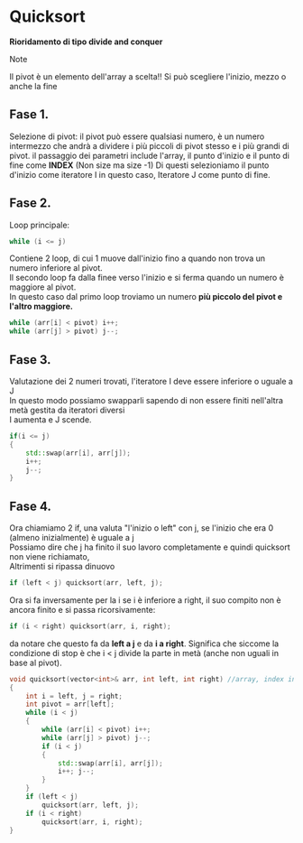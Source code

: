 # Quicksort

**Rioridamento di tipo divide and conquer**

>[!NOTE]
>Il pivot è un elemento dell'array a scelta!! Si può scegliere l'inizio, mezzo o anche la fine

## Fase 1.

Selezione di pivot: il pivot può essere qualsiasi numero, è un numero intermezzo che andrà a dividere i più piccoli
  di pivot stesso e i più grandi di pivot.
  il passaggio dei parametri include l'array, il punto d'inizio e il punto di fine come **INDEX** 
  (Non size ma size -1)
  Di questi selezioniamo 
  il punto d'inizio come iteratore I in questo caso,
  Iteratore J come punto di fine.

## Fase 2.

Loop principale:  
```c++
while (i <= j)
```
Contiene 2 loop, di cui 1 muove dall'inizio fino a quando non trova un numero inferiore al pivot.    
Il secondo loop fa dalla finee verso l'inizio e si ferma quando un numero è maggiore al pivot.  
In questo caso dal primo loop troviamo un numero **più piccolo del pivot e l'altro maggiore.**  

```c++
while (arr[i] < pivot) i++;  
while (arr[j] > pivot) j--;  
```

## Fase 3.
Valutazione dei 2 numeri trovati, l'iteratore I deve essere inferiore o uguale a J  
In questo modo possiamo swapparli sapendo di non essere finiti nell'altra metà gestita da iteratori diversi  
I aumenta e J scende.

```c++
if(i <= j)
{
	std::swap(arr[i], arr[j]);
	i++;
	j--;
}
```

## Fase 4.
Ora chiamiamo 2 if, una valuta "l'inizio o left" con j, se l'inizio che era 0 (almeno inizialmente) è uguale a j  
Possiamo dire che j ha finito il suo lavoro completamente e quindi quicksort non viene richiamato,  
Altrimenti si ripassa dinuovo  
```c++
if (left < j) quicksort(arr, left, j);
```

Ora si fa inversamente per la i se i è inferiore a right, il suo compito non è ancora finito e si passa ricorsivamente:

```c++
if (i < right) quicksort(arr, i, right);
```

da notare che questo fa da **left a j** e da **i a right**.
Significa che siccome la condizione di stop è che i < j divide la parte in metà (anche non uguali in base al pivot).


```c++
void quicksort(vector<int>& arr, int left, int right) //array, index inizio, index fine
{
    int i = left, j = right;
    int pivot = arr[left];
    while (i < j)
	{
        while (arr[i] < pivot) i++;
        while (arr[j] > pivot) j--;
        if (i < j)
		{
            std::swap(arr[i], arr[j]);
            i++; j--;
        }
    }
    if (left < j)
		quicksort(arr, left, j);
    if (i < right)
		quicksort(arr, i, right);
}
```

